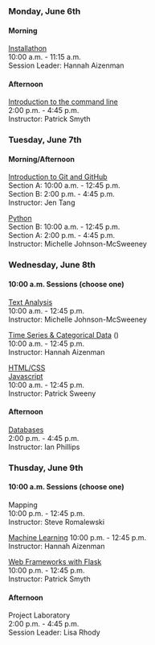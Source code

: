 ### Monday, June 6th

#### Morning

[Installathon](https://github.com/GCDigitalFellows/installdri.github.io)  
10:00 a.m. - 11:15 a.m.  
Session Leader: Hannah Aizenman

#### Afternoon

[Introduction to the command line](https://github.com/smythp/intro-command-line)  
2:00 p.m. - 4:45 p.m.  
Instructor: Patrick Smyth  

### Tuesday, June 7th

#### Morning/Afternoon

[Introduction to Git and GitHub](https://github.com/jentang/GitDRI)  
Section A: 10:00 a.m. - 12:45 p.m.  
Section B: 2:00 p.m. - 4:45 p.m.  
Instructor: Jen Tang  

[Python](https://github.com/GCDigitalFellows/Python)  
Section B: 10:00 a.m. - 12:45 p.m.  
Section A: 2:00 p.m. - 4:45 p.m.  
Instructor: Michelle Johnson-McSweeney  

### Wednesday, June 8th

#### 10:00 a.m. Sessions (choose one)

[Text Analysis](https://github.com/GCDigitalFellows/Text_Analysis)  
10:00 a.m. - 12:45 p.m.  
Instructor: Michelle Johnson-McSweeney  

[Time Series & Categorical Data](https://github.com/GCDigitalFellows/gcdri_ts_cat_ml) ()   
10:00 a.m. - 12:45 p.m.  
Instructor: Hannah Aizenman  

[HTML/CSS](https://github.com/GCDigitalFellows/HTML-CSS-)  
[Javascript](https://github.com/GCDigitalFellows/JavaScript-)  
10:00 a.m. - 12:45 p.m.  
Instructor: Patrick Sweeny  

#### Afternoon

[Databases](https://github.com/GCDigitalFellows/GCDRI_databases)  
2:00 p.m. - 4:45 p.m.  
Instructor: Ian Phillips  

### Thusday, June 9th

#### 10:00 a.m. Sessions (choose one)

Mapping  
10:00 p.m. - 12:45 p.m.  
Instructor: Steve Romalewski  

[Machine Learning](https://github.com/GCDigitalFellows/gcdri_ts_cat_ml)
10:00 p.m. - 12:45 p.m.  
Instructor: Hannah Aizenman  

[Web Frameworks with Flask](https://github.com/smythp/intro-to-flask)  
10:00 p.m. - 12:45 p.m.  
Instructor: Patrick Smyth  

#### Afternoon

Project Laboratory  
2:00 p.m. - 4:45 p.m.  
Session Leader: Lisa Rhody

